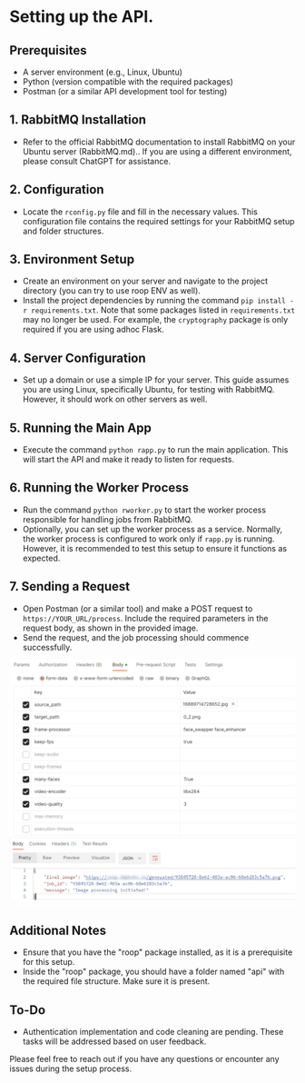 # Setting up the API.

## Prerequisites
- A server environment (e.g., Linux, Ubuntu)
- Python (version compatible with the required packages)
- Postman (or a similar API development tool for testing)

## 1. RabbitMQ Installation
- Refer to the official RabbitMQ documentation to install RabbitMQ on your Ubuntu server (RabbitMQ.md).. If you are using a different environment, please consult ChatGPT for assistance.

## 2. Configuration
- Locate the `rconfig.py` file and fill in the necessary values. This configuration file contains the required settings for your RabbitMQ setup and folder structures.

## 3. Environment Setup
- Create an environment on your server and navigate to the project directory (you can try to use roop ENV as well).
- Install the project dependencies by running the command `pip install -r requirements.txt`. Note that some packages listed in `requirements.txt` may no longer be used. For example, the `cryptography` package is only required if you are using adhoc Flask.

## 4. Server Configuration
- Set up a domain or use a simple IP for your server. This guide assumes you are using Linux, specifically Ubuntu, for testing with RabbitMQ. However, it should work on other servers as well.

## 5. Running the Main App
- Execute the command `python rapp.py` to run the main application. This will start the API and make it ready to listen for requests.

## 6. Running the Worker Process
- Run the command `python rworker.py` to start the worker process responsible for handling jobs from RabbitMQ.
- Optionally, you can set up the worker process as a service. Normally, the worker process is configured to work only if `rapp.py` is running. However, it is recommended to test this setup to ensure it functions as expected.

## 7. Sending a Request
- Open Postman (or a similar tool) and make a POST request to `https://YOUR_URL/process`. Include the required parameters in the request body, as shown in the provided image.
- Send the request, and the job processing should commence successfully.

![Image Description](upload/postman.png)
![Image Description](upload/postman_answers.png)
## Additional Notes
- Ensure that you have the "roop" package installed, as it is a prerequisite for this setup.
- Inside the "roop" package, you should have a folder named "api" with the required file structure. Make sure it is present.

## To-Do
- Authentication implementation and code cleaning are pending. These tasks will be addressed based on user feedback.

Please feel free to reach out if you have any questions or encounter any issues during the setup process.
